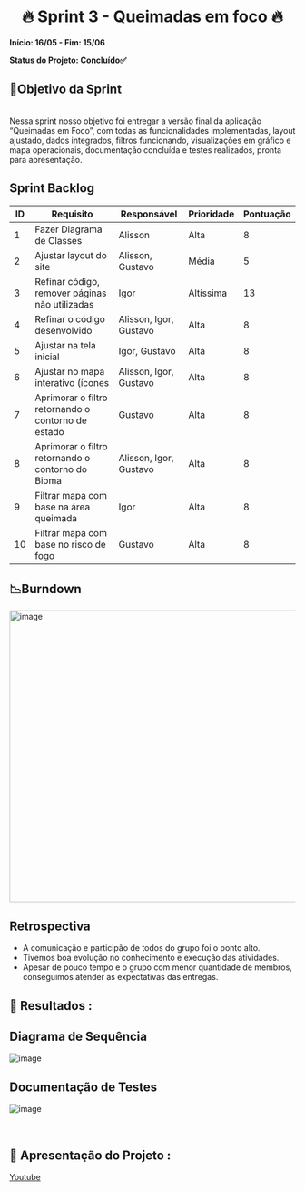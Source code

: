 <h1 align="center"> 🔥 Sprint 3 - Queimadas em foco 🔥 </h1>

**Início: 16/05 - Fim: 15/06**

**Status do Projeto: Concluído✅**

<span id="objetivo">
  
## 📌Objetivo da Sprint
<br> Nessa sprint nosso objetivo foi entregar a versão final da aplicação “Queimadas em Foco”, com todas as funcionalidades implementadas, layout ajustado, dados integrados, filtros funcionando, visualizações em gráfico e mapa operacionais, documentação concluída e testes realizados, pronta para apresentação.

## Sprint Backlog

| ID  | Requisito                                 | Responsável             | Prioridade   | Pontuação |
|-----|--------------------------------------------|-------------------------|--------------|-----------|
| 1   | Fazer Diagrama de Classes                  | Alisson                 | Alta         | 8         |
| 2   | Ajustar layout do site                     | Alisson, Gustavo        | Média        | 5         |
| 3   | Refinar código, remover páginas não utilizadas  | Igor                    | Altíssima    | 13        |
| 4   | Refinar o código desenvolvido              | Alisson, Igor, Gustavo  | Alta         | 8         |
| 5   | Ajustar na tela inicial                     | Igor, Gustavo           | Alta         | 8         |
| 6   | Ajustar no mapa interativo (ícones          | Alisson, Igor, Gustavo  | Alta         | 8         |
| 7   | Aprimorar o filtro retornando o contorno de estado   | Gustavo  | Alta         | 8         |
| 8   | Aprimorar o filtro retornando o contorno do Bioma    | Alisson, Igor, Gustavo  | Alta         | 8         |
| 9   | Filtrar mapa com base na área queimada     | Igor  | Alta         | 8         |
| 10  | Filtrar mapa com base no risco de fogo  | Gustavo  | Alta         | 8         |



## 📉Burndown

<img width="513" alt="image" src="">


</br>

## Retrospectiva

* A comunicação e participão de todos do grupo foi o ponto alto.
* Tivemos boa evolução no conhecimento e execução das atividades.
* Apesar de pouco tempo e o grupo com menor quantidade de membros, conseguimos atender as expectativas das entregas.

  

## 🔗 Resultados :

## Diagrama de Sequência
![image](https://github.com/user-attachments/assets/0755e091-be38-4db9-b8d8-01aca9627030)

## Documentação de Testes
![image](https://github.com/user-attachments/assets/967eaab2-958f-491b-ad20-0651b3326119)

<br>

## 🎥 Apresentação do Projeto :

<a href="">Youtube</a>

<br>

